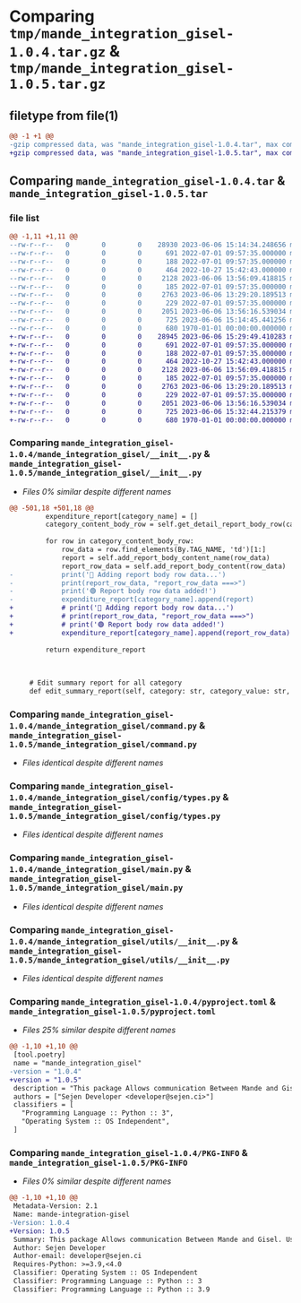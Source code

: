 # Comparing `tmp/mande_integration_gisel-1.0.4.tar.gz` & `tmp/mande_integration_gisel-1.0.5.tar.gz`

## filetype from file(1)

```diff
@@ -1 +1 @@
-gzip compressed data, was "mande_integration_gisel-1.0.4.tar", max compression
+gzip compressed data, was "mande_integration_gisel-1.0.5.tar", max compression
```

## Comparing `mande_integration_gisel-1.0.4.tar` & `mande_integration_gisel-1.0.5.tar`

### file list

```diff
@@ -1,11 +1,11 @@
--rw-r--r--   0        0        0    28930 2023-06-06 15:14:34.248656 mande_integration_gisel-1.0.4/mande_integration_gisel/__init__.py
--rw-r--r--   0        0        0      691 2022-07-01 09:57:35.000000 mande_integration_gisel-1.0.4/mande_integration_gisel/command.py
--rw-r--r--   0        0        0      188 2022-07-01 09:57:35.000000 mande_integration_gisel-1.0.4/mande_integration_gisel/config/__init__.py
--rw-r--r--   0        0        0      464 2022-10-27 15:42:43.000000 mande_integration_gisel-1.0.4/mande_integration_gisel/config/selectors.py
--rw-r--r--   0        0        0     2128 2023-06-06 13:56:09.418815 mande_integration_gisel-1.0.4/mande_integration_gisel/config/types.py
--rw-r--r--   0        0        0      185 2022-07-01 09:57:35.000000 mande_integration_gisel-1.0.4/mande_integration_gisel/config/variables.py
--rw-r--r--   0        0        0     2763 2023-06-06 13:29:20.189513 mande_integration_gisel-1.0.4/mande_integration_gisel/main.py
--rw-r--r--   0        0        0      229 2022-07-01 09:57:35.000000 mande_integration_gisel-1.0.4/mande_integration_gisel/organizations.py
--rw-r--r--   0        0        0     2051 2023-06-06 13:56:16.539034 mande_integration_gisel-1.0.4/mande_integration_gisel/utils/__init__.py
--rw-r--r--   0        0        0      725 2023-06-06 15:14:45.441256 mande_integration_gisel-1.0.4/pyproject.toml
--rw-r--r--   0        0        0      680 1970-01-01 00:00:00.000000 mande_integration_gisel-1.0.4/PKG-INFO
+-rw-r--r--   0        0        0    28945 2023-06-06 15:29:49.410283 mande_integration_gisel-1.0.5/mande_integration_gisel/__init__.py
+-rw-r--r--   0        0        0      691 2022-07-01 09:57:35.000000 mande_integration_gisel-1.0.5/mande_integration_gisel/command.py
+-rw-r--r--   0        0        0      188 2022-07-01 09:57:35.000000 mande_integration_gisel-1.0.5/mande_integration_gisel/config/__init__.py
+-rw-r--r--   0        0        0      464 2022-10-27 15:42:43.000000 mande_integration_gisel-1.0.5/mande_integration_gisel/config/selectors.py
+-rw-r--r--   0        0        0     2128 2023-06-06 13:56:09.418815 mande_integration_gisel-1.0.5/mande_integration_gisel/config/types.py
+-rw-r--r--   0        0        0      185 2022-07-01 09:57:35.000000 mande_integration_gisel-1.0.5/mande_integration_gisel/config/variables.py
+-rw-r--r--   0        0        0     2763 2023-06-06 13:29:20.189513 mande_integration_gisel-1.0.5/mande_integration_gisel/main.py
+-rw-r--r--   0        0        0      229 2022-07-01 09:57:35.000000 mande_integration_gisel-1.0.5/mande_integration_gisel/organizations.py
+-rw-r--r--   0        0        0     2051 2023-06-06 13:56:16.539034 mande_integration_gisel-1.0.5/mande_integration_gisel/utils/__init__.py
+-rw-r--r--   0        0        0      725 2023-06-06 15:32:44.215379 mande_integration_gisel-1.0.5/pyproject.toml
+-rw-r--r--   0        0        0      680 1970-01-01 00:00:00.000000 mande_integration_gisel-1.0.5/PKG-INFO
```

### Comparing `mande_integration_gisel-1.0.4/mande_integration_gisel/__init__.py` & `mande_integration_gisel-1.0.5/mande_integration_gisel/__init__.py`

 * *Files 0% similar despite different names*

```diff
@@ -501,18 +501,18 @@
         expenditure_report[category_name] = []
         category_content_body_row = self.get_detail_report_body_row(category_content)
         
         for row in category_content_body_row:
             row_data = row.find_elements(By.TAG_NAME, 'td')[1:]
             report = self.add_report_body_content_name(row_data)
             report_row_data = self.add_report_body_content(row_data)
-            print('📩 Adding report body row data...')
-            print(report_row_data, "report_row_data ===>")
-            print('🟢 Report body row data added!')
-            expenditure_report[category_name].append(report)
+            # print('📩 Adding report body row data...')
+            # print(report_row_data, "report_row_data ===>")
+            # print('🟢 Report body row data added!')
+            expenditure_report[category_name].append(report_row_data)
 
         return expenditure_report
 
     
     
     # Edit summary report for all category
     def edit_summary_report(self, category: str, category_value: str, exch_rate: str) -> None:
```

### Comparing `mande_integration_gisel-1.0.4/mande_integration_gisel/command.py` & `mande_integration_gisel-1.0.5/mande_integration_gisel/command.py`

 * *Files identical despite different names*

### Comparing `mande_integration_gisel-1.0.4/mande_integration_gisel/config/types.py` & `mande_integration_gisel-1.0.5/mande_integration_gisel/config/types.py`

 * *Files identical despite different names*

### Comparing `mande_integration_gisel-1.0.4/mande_integration_gisel/main.py` & `mande_integration_gisel-1.0.5/mande_integration_gisel/main.py`

 * *Files identical despite different names*

### Comparing `mande_integration_gisel-1.0.4/mande_integration_gisel/utils/__init__.py` & `mande_integration_gisel-1.0.5/mande_integration_gisel/utils/__init__.py`

 * *Files identical despite different names*

### Comparing `mande_integration_gisel-1.0.4/pyproject.toml` & `mande_integration_gisel-1.0.5/pyproject.toml`

 * *Files 25% similar despite different names*

```diff
@@ -1,10 +1,10 @@
 [tool.poetry]
 name = "mande_integration_gisel"
-version = "1.0.4"
+version = "1.0.5"
 description = "This package Allows communication Between Mande and Gisel. Using WebScraping technics"
 authors = ["Sejen Developer <developer@sejen.ci>"]
 classifiers = [
   "Programming Language :: Python :: 3",
   "Operating System :: OS Independent",
 ]
```

### Comparing `mande_integration_gisel-1.0.4/PKG-INFO` & `mande_integration_gisel-1.0.5/PKG-INFO`

 * *Files 0% similar despite different names*

```diff
@@ -1,10 +1,10 @@
 Metadata-Version: 2.1
 Name: mande-integration-gisel
-Version: 1.0.4
+Version: 1.0.5
 Summary: This package Allows communication Between Mande and Gisel. Using WebScraping technics
 Author: Sejen Developer
 Author-email: developer@sejen.ci
 Requires-Python: >=3.9,<4.0
 Classifier: Operating System :: OS Independent
 Classifier: Programming Language :: Python :: 3
 Classifier: Programming Language :: Python :: 3.9
```

